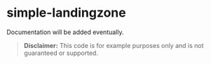 # simple-landingzone
Documentation will be added eventually.

> **Disclaimer:** This code is for example purposes only and is not guaranteed or supported.

